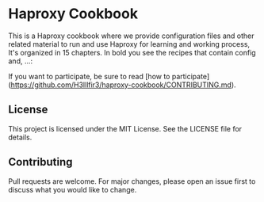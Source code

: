 # Haproxy Cookbook

This is a Haproxy cookbook where we provide configuration files and other related material to run and use Haproxy for learning and working process, It's organized in 15 chapters. In bold you see the recipes that contain config and, ...:

If you want to participate, be sure to read [how to participate] (https://github.com/H3lllfir3/haproxy-cookbook/CONTRIBUTING.md).


## License
This project is licensed under the MIT License. See the LICENSE file for details.

## Contributing
Pull requests are welcome. For major changes, please open an issue first to discuss what you would like to change.